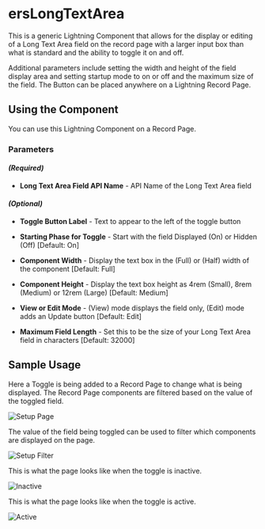 # ersLongTextArea

This is a generic Lightning Component that allows for the display or editing of a Long Text Area field on the record page with a larger input box than what is standard and the ability to toggle it on and off.

Additional parameters include setting the width and height of the field display area and setting startup mode to on or off and the maximum size of the field.  The Button can be placed anywhere on a Lightning Record Page.

## Using the Component

You can use this Lightning Component on a Record Page.

### Parameters

#### _(Required)_

- **Long Text Area Field API Name** - API Name of the Long Text Area field

#### _(Optional)_

- **Toggle Button Label** - Text to appear to the left of the toggle button

- **Starting Phase for Toggle** - Start with the field Displayed (On) or Hidden (Off) [Default: On]

- **Component Width** - Display the text box in the (Full) or (Half) width of the component [Default: Full]

- **Component Height** - Display the text box height as 4rem (Small), 8rem (Medium) or 12rem (Large) [Default: Medium]

- **View or Edit Mode** - (View) mode displays the field only, (Edit) mode adds an Update button [Default: Edit]

- **Maximum Field Length** - Set this to be the size of your Long Text Area field in characters [Default: 32000]

## Sample Usage

Here a Toggle is being added to a Record Page to change what is being displayed.  The Record Page components are filtered based on the value of the toggled field.

![Setup Page](Setup.PNG?raw=true)

The value of the field being toggled can be used to filter which components are displayed on the page.

![Setup Filter](Filter.PNG?raw=true)

This is what the page looks like when the toggle is inactive.

![Inactive](Inactive.PNG?raw=true)

This is what the page looks like when the toggle is active.

![Active](Active.PNG?raw=true)

